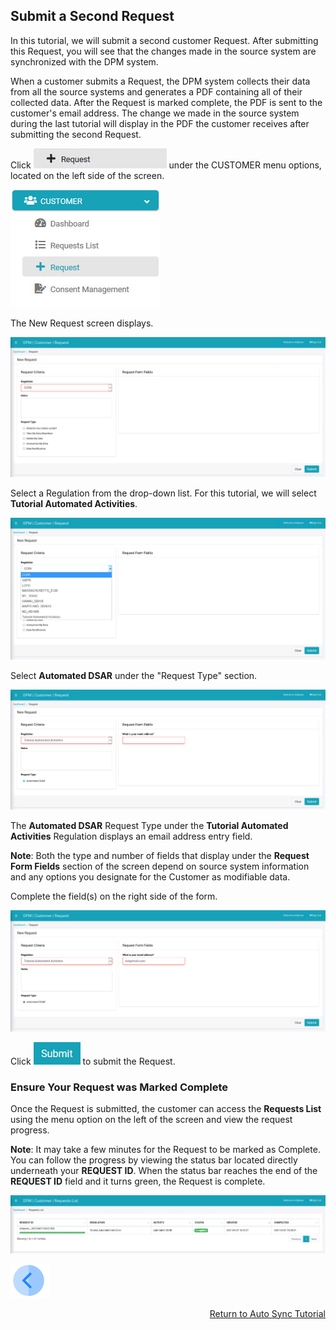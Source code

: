 ## Submit a Second Request

In this tutorial, we will submit a second customer Request. After submitting this Request, you will see that the changes made in the source system are synchronized with the DPM system.  

When a customer submits a Request, the DPM system collects their data from all the source systems and generates a PDF containing all of their collected data. After the Request is marked complete, the PDF is sent to the customer's email address. The change we made in the source system during the last tutorial will display in the PDF the customer receives after submitting the second Request.  

Click ![image](../images/Customer_Request.jpg) under the CUSTOMER menu options, located on the left side of the screen. 

![image](../images/Customer_Request_LeftPanel.jpg)     

The New Request screen displays.

![image](../images/03_1_Auto_Sync_First_Request.jpg)

Select a Regulation from the drop-down list. For this tutorial, we will select **Tutorial Automated Activities**.

![image](../images/03_2_Auto_Sync_First_Request.jpg)  

Select **Automated DSAR** under the "Request Type" section.

![image](../images/03_3_Auto_Sync_First_Request.jpg)

The **Automated DSAR** Request Type under the **Tutorial Automated Activities** Regulation displays an email address entry field. 

**Note**: Both the type and number of fields that display under the **Request Form Fields** section of the screen depend on source system information and any options you designate for the Customer as modifiable data.

Complete the field(s) on the right side of the form.  

![image](../images/03_4_Auto_Sync_First_Request.jpg)     

Click ![image](../images/06_ICON_Submit.jpg) to submit the Request.

### Ensure Your Request was Marked Complete

Once the Request is submitted, the customer can access the **Requests List** using the menu option on the left of the screen and view the request progress.

**Note**: It may take a few minutes for the Request to be marked as Complete. You can follow the progress by viewing the status bar located directly underneath your **REQUEST ID**. When the status bar reaches the end of the **REQUEST ID** field and it turns green, the Request is complete.  

![image](../images/03_4_02_Auto_Sync_First_Request.jpg)


[![Previous](../images/Previous.png)]( 03_06_Auto_Sync_Change_Your_Data.md)[<p align="right"> Return to Auto Sync Tutorial</p>]( 03_01_Auto_Sync_Data_Tutorial.md)

